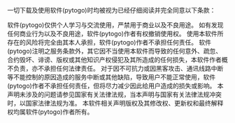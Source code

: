 

一切下载及使用软件(pytogo)时均被视为已经仔细阅读并完全同意以下条款：

软件(pytogo)仅供个人学习与交流使用，严禁用于商业以及不良用途。
如有发现任何商业行为以及不良用途，软件(pytogo)作者有权撤销使用权。
使用本软件所存在的风险将完全由其本人承担，软件(pytogo)作者不承担任何责任。
软件(pytogo)注明之服务条款外，其它因不当使用本软件而导致的任何意外、疏忽、合约毁坏、诽谤、版权或其他知识产权侵犯及其所造成的任何损失，本软件作者概不负责，亦不承担任何法律责任。
对于因不可抗力或因黑客攻击、通讯线路中断等不能控制的原因造成的服务中断或其他缺陷，导致用户不能正常使用，软件(pytogo)作者不承担任何责任，但将尽力减少因此给用户造成的损失或影响。
本声明未涉及的问题请参见国家有关法律法规，当本声明与国家有关法律法规冲突时，以国家法律法规为准。 
本软件相关声明版权及其修改权、更新权和最终解释权均属软件(pytogo)作者所有。
